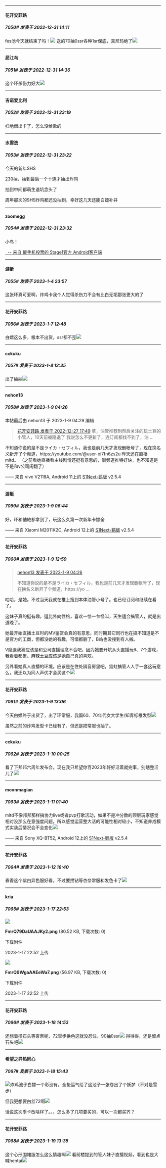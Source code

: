 

*****

####  花开安菲路  
##### 7050#       发表于 2022-12-31 14:11

fes池今天就结束了吗！<img src="https://static.saraba1st.com/image/smiley/face2017/125.png" referrerpolicy="no-referrer">
送的70抽0ssr各种1sr保底，真尼玛绝了<img src="https://static.saraba1st.com/image/smiley/face2017/125.png" referrerpolicy="no-referrer">



*****

####  屈江鸟  
##### 7051#       发表于 2022-12-31 14:36

这个环杀伤力好大<img src="https://static.saraba1st.com/image/smiley/face2017/152.png" referrerpolicy="no-referrer">



*****

####  吉诺爱比利  
##### 7052#       发表于 2022-12-31 23:19

扫地僧出卡了，怎么没给歌的



*****

####  水雲逸  
##### 7053#       发表于 2022-12-31 23:22

今天的新年SHS

230抽，抽到最后一个十连才抽出炸鸡

抽到中间都萌生退坑念头了

周年那次的SHS炸鸡都还没抽到，幸好这几天还能白嫖补井

*****

####  zoomegg  
##### 7054#       发表于 2022-12-31 23:32

小鸟！

[  -- 来自 能手机投票的 Stage1官方 Android客户端](https://www.coolapk.com/apk/140634)

*****

####  游蜓  
##### 7055#       发表于 2023-1-4 23:57

这张环真可爱啊，炸鸡卡我个人觉得杀伤力不会有比白无垢那张更大的了



*****

####  花开安菲路  
##### 7056#       发表于 2023-1-7 12:48

白嫖这么多，根本不出货，ssr都不歪<img src="https://static.saraba1st.com/image/smiley/face2017/089.png" referrerpolicy="no-referrer">



*****

####  cckuku  
##### 7057#       发表于 2023-1-8 12:35

出了紬紬<img src="https://static.saraba1st.com/image/smiley/face2017/075.png" referrerpolicy="no-referrer">



*****

####  nehon13  
##### 7058#       发表于 2023-1-9 04:26

 本帖最后由 nehon13 于 2023-1-9 04:29 编辑 
<blockquote><a href="httphttps://bbs.saraba1st.com/2b/forum.php?mod=redirect&amp;goto=findpost&amp;pid=59108797&amp;ptid=1484979" target="_blank">花开安菲路 发表于 2022-12-27 17:49</a>
草，油管推荐到然后关注的玩土豆的小管人，10天前被隐退了
我说怎么不更新了，连订阅都找不到了，油 ...</blockquote>
不知道你说的是不是ライカ・セフィル，我也是前几天才发现删帐号了，现在换名义新开了个频道，https://youtube.com/@user-oi7fn6zs2u
昨天还在直播mltd。
（之前看她直播看主线剧情还挺有意思的，删频道推特好快，也不知道是不是和v公司闹翻了）

—— 来自 vivo V2118A, Android 11上的 [S1Next-鹅版](https://github.com/ykrank/S1-Next/releases) v2.5.4



*****

####  游蜓  
##### 7059#       发表于 2023-1-9 06:44

好，环和紬紬都拿到了，玩这么久第一次新年卡嫖全

—— 来自 Xiaomi M2011K2C, Android 12上的 [S1Next-鹅版](https://github.com/ykrank/S1-Next/releases) v2.5.4



*****

####  花开安菲路  
##### 7060#       发表于 2023-1-9 12:59

<blockquote><a href="httphttps://bbs.saraba1st.com/2b/forum.php?mod=redirect&amp;goto=findpost&amp;pid=59266611&amp;ptid=1484979" target="_blank">nehon13 发表于 2023-1-9 04:26</a>

不知道你说的是不是ライカ・セフィル，我也是前几天才发现删帐号了，现在换名义新开了个频道，https://yo ...</blockquote>
哈哈，是她。不过当天我就在推上搜到本体油管小号了。也已经订阅和继续在看了。

这妹子真的挺有趣，逗比外向性格，喜欢一惊一乍怪叫，天生适合搞管人，就是出道晚了。

她最开始直播土豆时的MV鉴赏会真的有意思，同时期其它同行也在搞不知道是不是官方的工商，但都没她的有趣，可惜都删了，B站也没搜到有人搬。

V隐退我猜应该是和公司直播理念不合吧，因为她要开坑从头直播玩6、7个游戏，我看着都累。麻辣土豆应该是她自己真的喜欢。

另外看她真人直播的环境，应该是在住处隔音房里吧，霓虹搞管人人手一套这玩意么，我还以为同人声优才会买这个<img src="https://static.saraba1st.com/image/smiley/face2017/068.png" referrerpolicy="no-referrer">



*****

####  花开安菲路  
##### 7061#       发表于 2023-1-9 13:06

今天白嫖终于出货了，出了环常服，我国60、70年代女大学生/知青标椎发型<img src="https://static.saraba1st.com/image/smiley/face2017/068.png" referrerpolicy="no-referrer">

虽然之前的炸鸡发型卡已经有了，但还是把常服也抽了。



*****

####  cckuku  
##### 7062#       发表于 2023-1-10 00:25

看了下邦邦六周年发布会，现在我只希望你百2023年好好活着就完事，别瞎整活儿了<img src="https://static.saraba1st.com/image/smiley/face2017/136.png" referrerpolicy="no-referrer">



*****

####  moonmagian  
##### 7063#       发表于 2023-1-11 01:40

mltd不像邦邦那样搞协力live或者pvp打歌活动，如果不是冲分数的顶层玩家感觉相对没那么在意强度问题，所以感觉运营整大活的可能性相对较小，不知道养成模式实装后情况会不会变化<img src="https://static.saraba1st.com/image/smiley/face2017/035.png" referrerpolicy="no-referrer">

—— 来自 Sony XQ-BT52, Android 12上的 [S1Next-鹅版](https://github.com/ykrank/S1-Next/releases) v2.5.4



*****

####  花开安菲路  
##### 7064#       发表于 2023-1-12 16:40

春香这个紫白异色服好看，不过要攒钻等杏奈常服和发色卡了<img src="https://static.saraba1st.com/image/smiley/face2017/009.gif" referrerpolicy="no-referrer">

*****

####  kria  
##### 7065#       发表于 2023-1-17 22:53

<img src="https://img.saraba1st.com/forum/202301/17/225209vtrooursron0osty.png" referrerpolicy="no-referrer">

<strong>FmrQ79DaUAAJKy2.png</strong> (80.52 KB, 下载次数: 0)

下载附件

2023-1-17 22:52 上传

<img src="https://img.saraba1st.com/forum/202301/17/225243azgjpgdj000e29u2.png" referrerpolicy="no-referrer">

<strong>FmrQ9WgaAAEeWa7.png</strong> (56.97 KB, 下载次数: 0)

下载附件

2023-1-17 22:52 上传



*****

####  花开安菲路  
##### 7066#       发表于 2023-1-18 14:53

还想着攒石头等杏奈呢，72雪步换色这就没忍住，90抽0ssr<img src="https://static.saraba1st.com/image/smiley/face2017/240.png" referrerpolicy="no-referrer">
得得得，还是留点石头吧<img src="https://static.saraba1st.com/image/smiley/face2017/017.png" referrerpolicy="no-referrer">



*****

####  希望之异热同心  
##### 7067#       发表于 2023-1-18 15:43

<img src="https://static.saraba1st.com/image/smiley/face2017/009.gif" referrerpolicy="no-referrer">炸鸡池子白嫖一个彩没有，全垫运气给了这池子一张卷出了个妖梦（不对是雪步）

但我更想要白丝72啊<img src="https://static.saraba1st.com/image/smiley/face2017/152.png" referrerpolicy="no-referrer">

话说这次季卡改啥样了。。。怎么多了几项要买的，可以一次都买齐？



*****

####  花开安菲路  
##### 7068#       发表于 2023-1-19 13:35

这个心形围裙服怎么这么情趣啊<img src="https://static.saraba1st.com/image/smiley/face2017/068.png" referrerpolicy="no-referrer">
看前楼提到的管人妹子直播视频，看到也是大喊hentai<img src="https://static.saraba1st.com/image/smiley/face2017/066.png" referrerpolicy="no-referrer">

